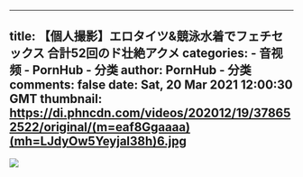 
---
title: 【個人撮影】エロタイツ&競泳水着でフェチセックス 合計52回のド壮絶アクメ
categories: 
    - 音视频
    - PornHub - 分类
author: PornHub - 分类
comments: false
date: Sat, 20 Mar 2021 12:00:30 GMT
thumbnail: https://di.phncdn.com/videos/202012/19/378652522/original/(m=eaf8Ggaaaa)(mh=LJdyOw5Yeyjal38h)6.jpg
---

<div>   
<img src="https://di.phncdn.com/videos/202012/19/378652522/original/(m=eaf8Ggaaaa)(mh=LJdyOw5Yeyjal38h)6.jpg" referrerpolicy="no-referrer">  
</div>
            